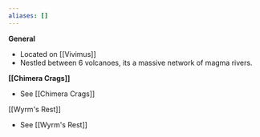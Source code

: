 ```yaml
---
aliases: []
---
```


**General**
- Located on [[Vivimus]]
- Nestled between 6 volcanoes, its a massive network of magma rivers. 

**[[Chimera Crags]]**
- See [[Chimera Crags]]

[[Wyrm's Rest]]
- See [[Wyrm's Rest]]